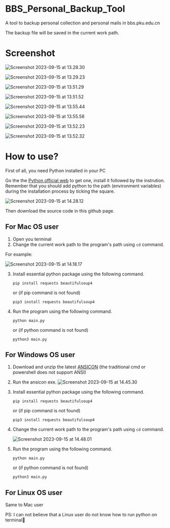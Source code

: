 # BBS_Personal_Backup_Tool
A tool to backup personal collection and personal mails in bbs.pku.edu.cn

The backup file will be saved in the current work path.



# Screenshot

![Screenshot 2023-09-15 at 13.28.30](./images/Screenshot%202023-09-15%20at%2013.28.30.png)

![Screenshot 2023-09-15 at 13.29.23](./images/Screenshot%202023-09-15%20at%2013.29.23.png)

![Screenshot 2023-09-15 at 13.51.29](./images/Screenshot%202023-09-15%20at%2013.51.29.png)

![Screenshot 2023-09-15 at 13.51.52](./images/Screenshot%202023-09-15%20at%2013.51.52.png)

![Screenshot 2023-09-15 at 13.55.44](./images/Screenshot%202023-09-15%20at%2013.55.44.png)

![Screenshot 2023-09-15 at 13.55.58](./images/Screenshot%202023-09-15%20at%2013.55.58.png)

![Screenshot 2023-09-15 at 13.52.23](./images/Screenshot%202023-09-15%20at%2013.52.23.png)

![Screenshot 2023-09-15 at 13.52.32](./images/Screenshot%202023-09-15%20at%2013.52.32.png)



# How to use?

First of all, you need Python installed in your PC

Go the the [Python official web](https://www.python.org/) to get one, install it followed by the instrution. Remember that you should add python to the path (environment variables) during the  installation process by ticking the square.

![Screenshot 2023-09-15 at 14.28.12](./images/Screenshot%202023-09-15%20at%2014.28.12.png)

Then download the source code in this github page.

## For Mac OS user

1. Open you terminal
2. Change the current work path to the program's path using ```cd``` command.

For example:

![Screenshot 2023-09-15 at 14.18.17](./images/Screenshot%202023-09-15%20at%2014.18.17.png)

3. Install essential python package using the following command.
   ```
   pip install requests beautifulsoup4
   ```

   or (if pip command is not found)

   ```
   pip3 install requests beautifulsoup4
   ```

4. Run the program using the following command.

   ```
   python main.py
   ```

   or (if python command is not found)

   ```
   python3 main.py
   ```

## For Windows OS user

1. Download and unzip the latest [ANSICON](https://github.com/adoxa/ansicon/releases/download/v1.89/ansi189-bin.zip) (the traditional cmd or powershell does not support ANSI)

2. Run the ansicon exe.
   ![Screenshot 2023-09-15 at 14.45.30](./images/Screenshot%202023-09-15%20at%2014.45.30.png)

3. Install essential python package using the following command.
   ```
   pip install requests beautifulsoup4
   ```

   or (if pip command is not found)

   ```
   pip3 install requests beautifulsoup4
   ```

4. Change the current work path to the program's path using ```cd``` command.

   ![Screenshot 2023-09-15 at 14.48.01](./images/Screenshot%202023-09-15%20at%2014.48.01.png)

5. Run the program using the following command.

   ```
   python main.py
   ```

   or (if python command is not found)

   ```
   python3 main.py
   ```



## For Linux OS user

Same to Mac user

PS: I can not believe that a Linux user do not know how to run python on terminal🐶
